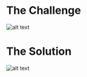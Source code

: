 <h1>The Challenge</h1>

![alt text](https://github.com/itismuzak/picoCTF-2022-writeups/blob/main/Sequences/FULOzxeXwAUSDtQ.jpg)
<h1>The Solution</h1>

![alt text](https://github.com/itismuzak/picoCTF-2022-writeups/blob/main/Sequences/FULO3k8WIAcGWjs.jpg)
